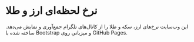 # نرخ لحظه‌ای ارز و طلا
این وب‌سایت نرخ‌های ارز، سکه و طلا را از کانال‌های تلگرام جمع‌آوری و نمایش می‌دهد.
ساخته شده با Bootstrap و میزبانی روی GitHub Pages.
